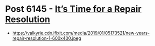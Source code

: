 # Post 6145 - [It&#8217;s Time for a Repair Resolution](https://www.ifixit.com/News/6145/its-time-for-a-repair-resolution)

- https://valkyrie.cdn.ifixit.com/media/2019/01/05173521/new-years-repair-resolution-1-600x400.jpeg
